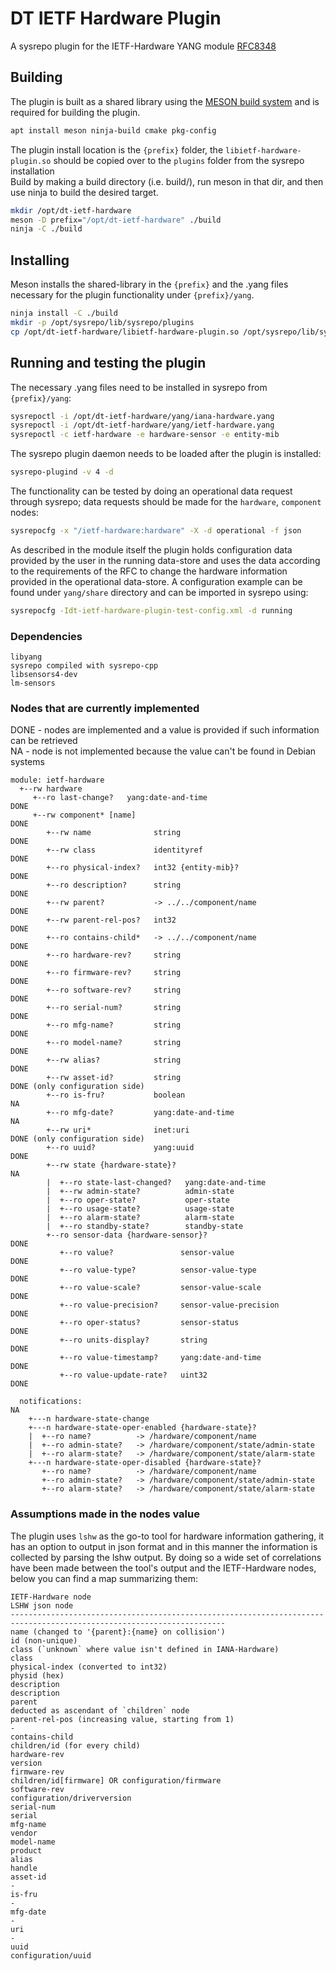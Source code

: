 # DT IETF Hardware Plugin

A sysrepo plugin for the IETF-Hardware YANG module [RFC8348](https://tools.ietf.org/html/rfc8348)

## Building

The plugin is built as a shared library using the [MESON build system](https://mesonbuild.com/) and is required for building the plugin.

```bash
apt install meson ninja-build cmake pkg-config
```

The plugin install location is the `{prefix}` folder, the `libietf-hardware-plugin.so` should be copied over to the `plugins` folder from the sysrepo installation\
Build by making a build directory (i.e. build/), run meson in that dir, and then use ninja to build the desired target.

```bash
mkdir /opt/dt-ietf-hardware
meson -D prefix="/opt/dt-ietf-hardware" ./build
ninja -C ./build
```

## Installing

Meson installs the shared-library in the `{prefix}` and the .yang files necessary for the plugin functionality under `{prefix}/yang`.

```bash
ninja install -C ./build
mkdir -p /opt/sysrepo/lib/sysrepo/plugins
cp /opt/dt-ietf-hardware/libietf-hardware-plugin.so /opt/sysrepo/lib/sysrepo/plugins
```

## Running and testing the plugin
The necessary .yang files need to be installed in sysrepo from `{prefix}/yang`:

```bash
sysrepoctl -i /opt/dt-ietf-hardware/yang/iana-hardware.yang
sysrepoctl -i /opt/dt-ietf-hardware/yang/ietf-hardware.yang
sysrepoctl -c ietf-hardware -e hardware-sensor -e entity-mib
```

The sysrepo plugin daemon needs to be loaded after the plugin is installed:

```bash
sysrepo-plugind -v 4 -d
```

The functionality can be tested by doing an operational data request through sysrepo; data requests should be made for the `hardware`, `component` nodes:

```bash
sysrepocfg -x "/ietf-hardware:hardware" -X -d operational -f json
```

As described in the module itself the plugin holds configuration data provided by the user in the running data-store and uses the data according to the requirements of the RFC to change the hardware information provided in the operational data-store. A configuration example can be found under `yang/share` directory and can be imported in sysrepo using:

```bash
sysrepocfg -Idt-ietf-hardware-plugin-test-config.xml -d running
```

### Dependencies
```
libyang
sysrepo compiled with sysrepo-cpp
libsensors4-dev
lm-sensors
```

### Nodes that are currently implemented
DONE - nodes are implemented and a value is provided if such information can be retrieved\
NA - node is not implemented because the value can't be found in Debian systems

```
module: ietf-hardware
  +--rw hardware
     +--ro last-change?   yang:date-and-time                          DONE
     +--rw component* [name]                                          DONE
        +--rw name              string                                DONE
        +--rw class             identityref                           DONE
        +--ro physical-index?   int32 {entity-mib}?                   DONE
        +--ro description?      string                                DONE
        +--rw parent?           -> ../../component/name               DONE
        +--rw parent-rel-pos?   int32                                 DONE
        +--ro contains-child*   -> ../../component/name               DONE
        +--ro hardware-rev?     string                                DONE
        +--ro firmware-rev?     string                                DONE
        +--ro software-rev?     string                                DONE
        +--ro serial-num?       string                                DONE
        +--ro mfg-name?         string                                DONE
        +--ro model-name?       string                                DONE
        +--rw alias?            string                                DONE
        +--rw asset-id?         string                                DONE (only configuration side)
        +--ro is-fru?           boolean                               NA
        +--ro mfg-date?         yang:date-and-time                    NA
        +--rw uri*              inet:uri                              DONE (only configuration side)
        +--ro uuid?             yang:uuid                             DONE
        +--rw state {hardware-state}?                                 NA
        |  +--ro state-last-changed?   yang:date-and-time
        |  +--rw admin-state?          admin-state
        |  +--ro oper-state?           oper-state
        |  +--ro usage-state?          usage-state
        |  +--ro alarm-state?          alarm-state
        |  +--ro standby-state?        standby-state
        +--ro sensor-data {hardware-sensor}?                          DONE
           +--ro value?               sensor-value                    DONE
           +--ro value-type?          sensor-value-type               DONE
           +--ro value-scale?         sensor-value-scale              DONE
           +--ro value-precision?     sensor-value-precision          DONE
           +--ro oper-status?         sensor-status                   DONE
           +--ro units-display?       string                          DONE
           +--ro value-timestamp?     yang:date-and-time              DONE
           +--ro value-update-rate?   uint32                          DONE

  notifications:                                                      NA
    +---n hardware-state-change
    +---n hardware-state-oper-enabled {hardware-state}?
    |  +--ro name?          -> /hardware/component/name
    |  +--ro admin-state?   -> /hardware/component/state/admin-state
    |  +--ro alarm-state?   -> /hardware/component/state/alarm-state
    +---n hardware-state-oper-disabled {hardware-state}?
       +--ro name?          -> /hardware/component/name
       +--ro admin-state?   -> /hardware/component/state/admin-state
       +--ro alarm-state?   -> /hardware/component/state/alarm-state
```

### Assumptions made in the nodes value
The plugin uses `lshw` as the go-to tool for hardware information gathering, it has an option to output in json format and in this manner the information is collected by parsing the lshw output. By doing so a wide set of correlations have been made between the tool's output and the IETF-Hardware nodes, below you can find a map summarizing them:

```
IETF-Hardware node                                                     LSHW json node
----------------------------------------------------------------------------------------------------------------------
name (changed to '{parent}:{name} on collision')                       id (non-unique)
class (`unknown` where value isn't defined in IANA-Hardware)           class
physical-index (converted to int32)                                    physid (hex)
description                                                            description
parent                                                                 deducted as ascendant of `children` node
parent-rel-pos (increasing value, starting from 1)                     -
contains-child                                                         children/id (for every child)
hardware-rev                                                           version
firmware-rev                                                           children/id[firmware] OR configuration/firmware
software-rev                                                           configuration/driverversion
serial-num                                                             serial
mfg-name                                                               vendor
model-name                                                             product
alias                                                                  handle
asset-id                                                               -
is-fru                                                                 -
mfg-date                                                               -
uri                                                                    -
uuid                                                                   configuration/uuid
```
